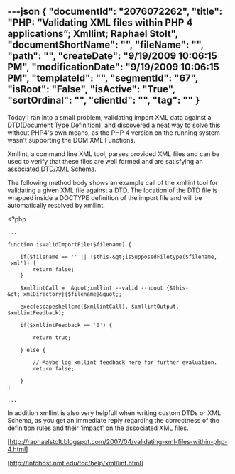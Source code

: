---json
{
  "documentId": "2076072262",
  "title": "PHP: “Validating XML files within PHP 4 applications”; Xmllint; Raphael Stolt",
  "documentShortName": "",
  "fileName": "",
  "path": "",
  "createDate": "9/19/2009 10:06:15 PM",
  "modificationDate": "9/19/2009 10:06:15 PM",
  "templateId": "",
  "segmentId": "67",
  "isRoot": "False",
  "isActive": "True",
  "sortOrdinal": "",
  "clientId": "",
  "tag": ""
}
---

Today I ran into a small problem, validating import XML data against a DTD(Document Type Definition), and discovered a neat way to solve this without PHP4's own means, as the PHP 4 version on the running system wasn't supporting the DOM XML Functions.

Xmllint, a command line XML tool, parses provided XML files and can be used to verify that these files are well formed and are satisfying an associated DTD/XML Schema.

The following method body shows an example call of the xmllint tool for validating a given XML file against a DTD. The location of the DTD file is wrapped inside a DOCTYPE definition of the import file and will be automatically resolved by xmllint.

&lt;?php

    ...

    function isValidImportFile($filename) {

        if($filename == '' || !$this-&gt;isSupposedFiletype($filename, 'xml')) {
            return false;
        }

        $xmllintCall =  &quot;xmllint --valid --noout {$this-&gt;_xmlDirectory}{$filename}&quot;;

        exec(escapeshellcmd($xmllintCall), $xmllintOutput, $xmllintFeedback);

        if($xmllintFeedback == '0') {
            
            return true;
            
        } else {
        
            // Maybe log xmllint feedback here for further evaluation.    
            return false;
            
        }
    }

    ...

In addition xmllint is also very helpfull when writing custom DTDs or XML Schema, as you get an immediate reply regarding the correctness of the definition rules and their 'impact' on the associated XML files.

[http://raphaelstolt.blogspot.com/2007/04/validating-xml-files-within-php-4.html]

[http://infohost.nmt.edu/tcc/help/xml/lint.html]
